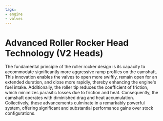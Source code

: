 ```yaml
---
tags:
- engine
- valves
---
```


# Advanced Roller Rocker Head Technology (V2 Heads)

The fundamental principle of the roller rocker design is its capacity to accommodate significantly more aggressive ramp profiles on the camshaft. This innovation enables the valves to open more swiftly, remain open for an extended duration, and close more rapidly, thereby enhancing the engine's fuel intake. Additionally, the roller tip reduces the coefficient of friction, which minimizes parasitic losses due to friction and heat. Consequently, the camshaft operates with diminished drag and heat accumulation. Collectively, these advancements culminate in a remarkably powerful system, offering significant and substantial performance gains over stock configurations.
